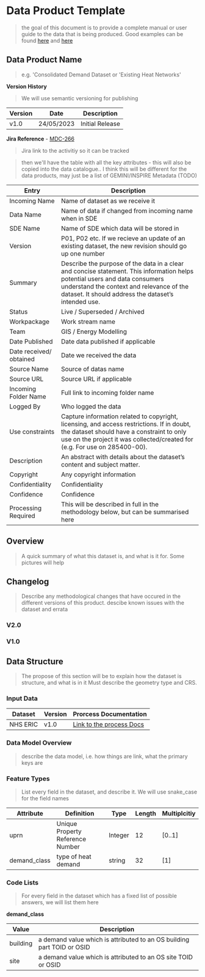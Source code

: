 # Data Product Template

> the goal of this document is to provide a complete manual or user guide to the data that is being produced. Good examples can be found [here](https://www.ordnancesurvey.co.uk/documents/product-support/tech-spec/os-open-greenspace-technical-specification.pdf) and [here](https://www.gov.scot/binaries/content/documents/govscot/publications/advice-and-guidance/2018/11/scotland-heat-map-documents/documents/scotlands-heat-map-user-guidance/2-0-user-guide/2-0-user-guide/govscot%3Adocument/Scotland%2BHeat%2BMap%2B-%2B2.0%2B-%2BUser%2BGuide.pdf)

## Data Product Name
> e.g. 'Consolidated Demand Dataset or 'Existing Heat Networks'

**Version History**
> We will use semantic versioning for publishing

| Version  | Date  | Description  |  
|---|---|---|
|  v1.0 | 24/05/2023  | Initial Release  | 
 
**Jira Reference** - [MDC-266](https://arupdigital.atlassian.net/jira/software/projects/MDC/boards/743?selectedIssue=MDC-226)

> Jira link to the activitiy so it can be tracked

> then we'll have the table with all the key attributes - this will also be copied into the data catalogue.. I think this will be different for the data products, may just be a list of GEMINI/INSPIRE Metadata (TODO)


| Entry                   | Description                                                                                                                                                                                                                     |
| ----------------------- | ------------------------------------------------------------------------------------------------------------------------------------------------------------------------------------------------------------------------------- |
| Incoming Name           | Name of dataset as we receive it                                                                                                                                                                                                |
| Data Name               | Name of data if changed from incoming name when in SDE                                                                                                                                                                          |
| SDE Name                | Name of SDE which data will be stored in                                                                                                                                                                                        |
| Version                 | P01, P02 etc. If we recieve an update of an existing dataset, the new revision should go up one number                                                                                                                          |
| Summary                 | Describe the purpose of the data in a clear and concise statement. This information helps potential users and data consumers understand the context and relevance of the dataset. It should address the dataset’s intended use. |
| Status                  | Live / Superseded / Archived                                                                                                                                                                                                    |
| Workpackage             | Work stream name                                                                                                                                                                                                                |
| Team                    | GIS / Energy Modelling                                                                                                                                                                                                          |
| Date Published          | Date data published if applicable                                                                                                                                                                                               |
| Date received/ obtained | Date we received the data                                                                                                                                                                                                       |
| Source Name             | Source of datas name                                                                                                                                                                                                            |
| Source URL              | Source URL if applicable                                                                                                                                                                                                        |
| Incoming Folder Name    | Full link to incoming folder name                                                                                                                                                                                               |
| Logged By               | Who logged the data                                                                                                                                                                                                             |
| Use constraints         | Capture information related to copyright, licensing, and access restrictions. If in doubt, the dataset should have a constraint to only use on the project it was collected/created for (e.g. For use on 285400-00).            |
| Description             | An abstract with details about the dataset’s content and subject matter.                                                                                                                                                        |
| Copyright               | Any copyright information                                                                                                                                                                                                       |
| Confidentiality         | Confidentiality                                                                                                                                                                                                                 |
| Confidence              | Confidence                                                                                                                                                                                                                      |
| Processing Required     | This will be described in full in the methodology below, but can be summarised here

## Overview

> A quick summary of what this dataset is, and what is it for. Some pictures will help

## Changelog

> Describe any methodological changes that have occured in the different versions of this product. descibe known issues with the dataset and errata

### V2.0

### V1.0

## Data Structure

> The propose of this section will be to explain how the dataset is structure, and what is in it
> Must describe the geometry type and CRS.

### Input Data

| Dataset  | Version  | Prorcess Documentation  |  
|---|---|---|
|  NHS ERIC | v1.0  | [Link to the process Docs](http://example.com)  | 

### Data Model Overview

> describe the data model, i.e. how things are link, what the primary keys are

### Feature Types

> List every field in the dataset, and describe it. We will use snake_case for the field names

| Attribute  | Definition  | Type  | Length  | Multiplcitiy |
|---|---|---|---|---|
|  uprn | Unique Property Reference Number  | Integer  |12 |[0..1] | 
|  demand_class | type of heat demand  | string  |32 |[1] | 

### Code Lists

> For every field in the dataset which has a fixed list of possible answers, we will list them here

**demand_class**

| Value  | Description  | 
|---|---|
|  building | a demand value which is attributed to an OS building part TOID or OSID | 
|  site | a demand value which is attributed to an OS site TOID or OSID   | 


